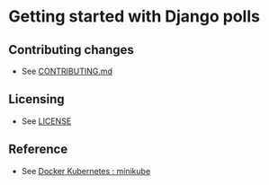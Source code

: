 # Getting started with Django polls


## Contributing changes

* See [CONTRIBUTING.md](https://github.com/GoogleCloudPlatform/python-docs-samples/blob/master/CONTRIBUTING.md)


## Licensing

* See [LICENSE](https://github.com/GoogleCloudPlatform/python-docs-samples/blob/master/LICENSE)


## Reference

* See [Docker Kubernetes : minikube](https://bogotobogo.com/DevOps/Docker/Docker_Kubernetes_Minikube.php)
